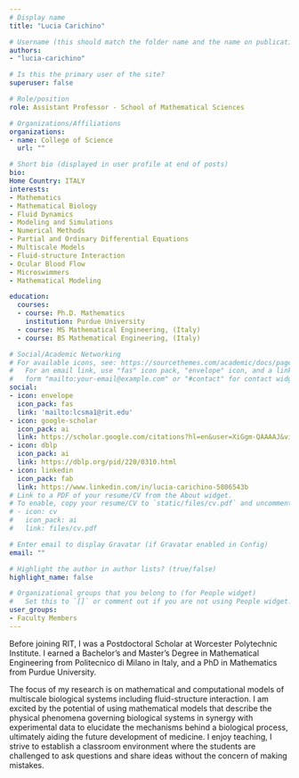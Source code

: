 ```yaml
---
# Display name
title: "Lucia Carichino"

# Username (this should match the folder name and the name on publications)
authors:
- "lucia-carichino"

# Is this the primary user of the site?
superuser: false

# Role/position
role: Assistant Professor - School of Mathematical Sciences

# Organizations/Affiliations
organizations:
- name: College of Science
  url: ""

# Short bio (displayed in user profile at end of posts)
bio:
Home Country: ITALY
interests:
- Mathematics
- Mathematical Biology
- Fluid Dynamics
- Modeling and Simulations
- Numerical Methods
- Partial and Ordinary Differential Equations
- Multiscale Models
- Fluid-structure Interaction
- Ocular Blood Flow
- Microswimmers
- Mathematical Modeling

education:
  courses:
  - course: Ph.D. Mathematics
    institution: Purdue University
  - course: MS Mathematical Engineering, (Italy)
  - course: BS Mathematical Engineering, (Italy)

# Social/Academic Networking
# For available icons, see: https://sourcethemes.com/academic/docs/page-builder/#icons
#   For an email link, use "fas" icon pack, "envelope" icon, and a link in the
#   form "mailto:your-email@example.com" or "#contact" for contact widget.
social:
- icon: envelope
  icon_pack: fas
  link: 'mailto:lcsma1@rit.edu'
- icon: google-scholar
  icon_pack: ai
  link: https://scholar.google.com/citations?hl=en&user=XiGgm-QAAAAJ&view_op=list_works
- icon: dblp
  icon_pack: ai
  link: https://dblp.org/pid/220/0310.html
- icon: linkedin
  icon_pack: fab
  link: https://www.linkedin.com/in/lucia-carichino-5806543b
# Link to a PDF of your resume/CV from the About widget.
# To enable, copy your resume/CV to `static/files/cv.pdf` and uncomment the lines below.
# - icon: cv
#   icon_pack: ai
#   link: files/cv.pdf

# Enter email to display Gravatar (if Gravatar enabled in Config)
email: ""

# Highlight the author in author lists? (true/false)
highlight_name: false

# Organizational groups that you belong to (for People widget)
#   Set this to `[]` or comment out if you are not using People widget.
user_groups:
- Faculty Members
---
```

Before joining RIT, I was a Postdoctoral Scholar at Worcester Polytechnic Institute. I earned a Bachelor’s and Master’s Degree in Mathematical Engineering from Politecnico di Milano in Italy, and a PhD in Mathematics from Purdue University.

The focus of my research is on mathematical and computational models of multiscale biological systems including fluid-structure interaction. I am excited by the potential of using mathematical models that describe the physical phenomena governing biological systems in synergy with experimental data to elucidate the mechanisms behind a biological process, ultimately aiding the future development of medicine. I enjoy teaching, I strive to establish a classroom environment where the students are challenged to ask questions and share ideas without the concern of making mistakes.
